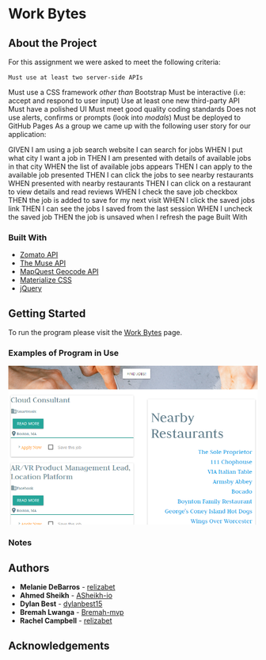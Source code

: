 # Work Bytes

## About the Project

For this assignment we were asked to meet the following criteria:

    Must use at least two server-side APIs
Must use a CSS framework _other than_ Bootstrap
Must be interactive (i.e: accept and respond to user input)
Use at least one new third-party API
Must have a polished UI
Must meet good quality coding standards
Does not use alerts, confirms or prompts (look into _modals_)
Must be deployed to GitHub Pages
As a group we came up with the following user story for our application:

GIVEN I am using a job search website I can search for jobs
WHEN I put what city I want a job in
THEN I am presented with details of available jobs in that city
WHEN the list of available jobs appears
THEN I can apply to the available job presented
THEN I can click the jobs to see nearby restaurants
WHEN presented with nearby restaurants
THEN I can click on a restaurant to view details and read reviews
WHEN I check the save job checkbox
THEN the job is added to save for my next visit
WHEN I click the saved jobs link
THEN I can see the jobs I saved from the last session
WHEN I uncheck the saved job
THEN the job is unsaved when I refresh the page
Built With

### Built With

- <a href="https://developers.zomato.com/api">Zomato API</a>
- <a href="https://www.themuse.com/developers/api/v2">The Muse API</a>
- <a href="https://developer.mapquest.com/documentation/geocoding-api/">MapQuest Geocode API</a>
- <a href="https://materializecss.com/">Materialize CSS</a>
- <a href="https://api.jquery.com/">jQuery</a>

## Getting Started

To run the program please visit the <a href="">Work Bytes</a> page.

### Examples of Program in Use

![A Picture](https://raw.githubusercontent.com/relizabet/Work_Bytes/master/Assets/Annotation%202020-08-08%20150100.png)

### Notes

## Authors

- **Melanie DeBarros** - [relizabet](https://github.com/melaniede)
- **Ahmed Sheikh** - [ASheikh-io](https://github.com/ASheikh-io)
- **Dylan Best** - [dylanbest15](https://github.com/dylanbest15)
- **Bremah Lwanga** - [Bremah-mvp](https://github.com/Bremah-mvp)
- **Rachel Campbell** - [relizabet](https://github.com/relizabet)

## Acknowledgements
